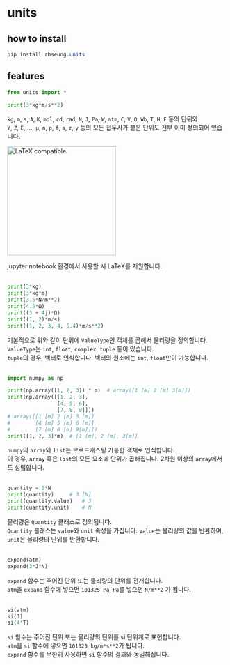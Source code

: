 # units

## how to install
```powershell
pip install rhseung.units
```

## features
```py
from units import *

print(3*kg*m/s**2)
```

`kg`, `m`, `s`, `A`, `K`, `mol`, `cd`, `rad`, `N`, `J`, `Pa`, `W`, `atm`, `C`, `V`, `Ω`, `Wb`, `T`, `H`, `F` 등의 단위와  
`Y`, `Z`, `E`, ..., `μ`, `n`, `p`, `f`, `a`, `z`, `y` 등의 모든 접두사가 붙은 단위도 전부 이미 정의되어 있습니다.

<img src="https://github.com/rhseung/units/assets/56152093/5a124ebd-803f-4eb1-96b9-3788820695b8)https://github.com/rhseung/units/assets/56152093/5a124ebd-803f-4eb1-96b9-3788820695b8" alt="LaTeX compatible" width="250"/>  

jupyter notebook 환경에서 사용할 시 LaTeX를 지원합니다.  
<br>

```py
print(3*kg)
print(3*kg*m)
print(3.5*N/m**2)
print(4.5*Ω)
print((3 + 4j)*Ω)
print((1, 2)*m/s)
print((1, 2, 3, 4, 5.4)*m/s**2)
```
기본적으로 위와 같이 단위에 `ValueType`인 객체를 곱해서 물리량을 정의합니다.  
`ValueType`는 `int`, `float`, `complex`, `tuple` 등이 있습니다.  
`tuple`의 경우, 벡터로 인식합니다. 벡터의 원소에는 `int`, `float`만이 가능합니다.  
<br>
```py
import numpy as np

print(np.array([1, 2, 3]) * m)  # array([1 [m] 2 [m] 3[m]])
print(np.array([[1, 2, 3],
                [4, 5, 6],
                [7, 8, 9]]))
# array([[1 [m] 2 [m] 3 [m]]
#        [4 [m] 5 [m] 6 [m]]
#        [7 [m] 8 [m] 9[m]]])
print([1, 2, 3]*m)  # [1 [m], 2 [m], 3[m]]
```
`numpy`의 `array`와 `list`는 브로드캐스팅 가능한 객체로 인식합니다.  
이 경우, `array` 혹은 `list`의 모든 요소에 단위가 곱해집니다. 2차원 이상의 `array`에서도 성립합니다.  
<br>  
```py
quantity = 3*N
print(quantity)     # 3 [N]
print(quantity.value)   # 3
print(quantity.unit)    # N
```
물리량은 `Quantity` 클래스로 정의됩니다.  
`Quantity` 클래스는 `value`와 `unit` 속성을 가집니다. `value`는 물리량의 값을 반환하며, `unit`은 물리량의 단위를 반환합니다.  
<br>
```py
expand(atm)
expand(3*J*N)
```
`expand` 함수는 주어진 단위 또는 물리량의 단위를 전개합니다.  
`atm`을 `expand` 함수에 넣으면 `101325 Pa`, `Pa`를 넣으면 `N/m**2` 가 됩니다.  
<br>
```py
si(atm)
si(J)
si(4*T)
```
`si` 함수는 주어진 단위 또는 물리량의 단위를 si 단위계로 표현합니다.  
`atm`을 `si` 함수에 넣으면 `101325 kg/m*s**2`가 됩니다.  
`expand` 함수를 무한히 사용하면 `si` 함수의 결과와 동일해집니다.  
